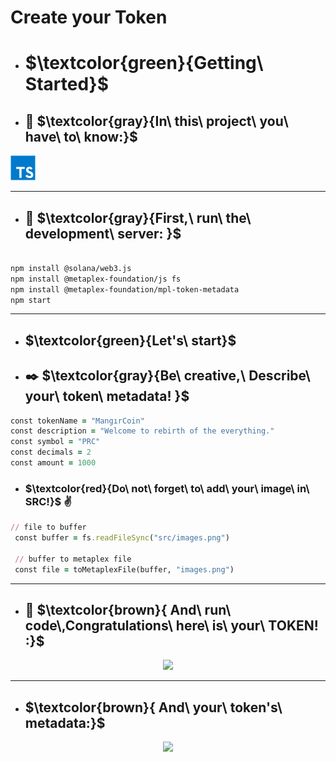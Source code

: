 # Create your Token
* # $\textcolor{green}{Getting\ Started}$
* ## :dart: $\textcolor{gray}{In\ this\ project\ you\ have\ to\ know:}$ 
<div>
     <img src="https://raw.githubusercontent.com/devicons/devicon/1119b9f84c0290e0f0b38982099a2bd027a48bf1/icons/typescript/typescript-original.svg" title="typescript" **alt="typescript" width="40" height="40"/> 
</div>

---
 * ##  :memo: $\textcolor{gray}{First,\ run\ the\ development\ server: }$ 
```bash

npm install @solana/web3.js
npm install @metaplex-foundation/js fs
npm install @metaplex-foundation/mpl-token-metadata
npm start
```
 ---
 * ## $\textcolor{green}{Let's\ start}$ 
 * ##  :black_nib: $\textcolor{gray}{Be\ creative,\ Describe\ your\ token\ metadata! }$
  
  ```ruby
const tokenName = "MangırCoin"
const description = "Welcome to rebirth of the everything."
const symbol = "PRC"
const decimals = 2
const amount = 1000

```
* ### $\textcolor{red}{Do\ not\ forget\ to\ add\ your\ image\ in\ SRC!}$ :v:
 ```ruby
// file to buffer
  const buffer = fs.readFileSync("src/images.png")

  // buffer to metaplex file
  const file = toMetaplexFile(buffer, "images.png")

```
---

* ## :tada:  $\textcolor{brown}{ And\ run\ code\,Congratulations\ here\ is\ your\ TOKEN! :}$ 

<p align="center">
    <img src="https://user-images.githubusercontent.com/109158340/206427048-f20ceea1-5ee8-4a80-8211-1cda63c50e25.png">
 
 ---
 
 * ##  $\textcolor{brown}{ And\ your\ token's\ metadata:}$ 

<p align="center">
    <img src="https://user-images.githubusercontent.com/109158340/206429066-9e03b363-4348-4ce7-a7f9-d6f177068c6e.png">




